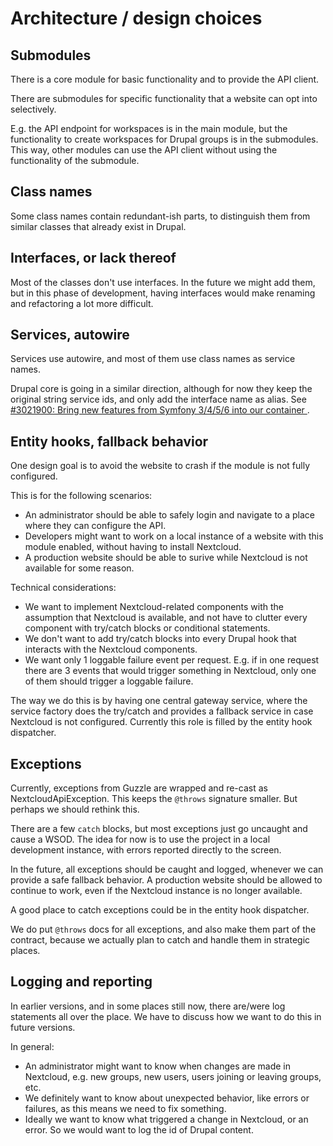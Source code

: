 # Architecture / design choices


## Submodules

There is a core module for basic functionality and to provide the API client.

There are submodules for specific functionality that a website can opt into selectively.

E.g. the API endpoint for workspaces is in the main module, but the functionality to create workspaces for Drupal groups is in the submodules. This way, other modules can use the API client without using the functionality of the submodule.


## Class names

Some class names contain redundant-ish parts, to distinguish them from similar classes that already exist in Drupal.


## Interfaces, or lack thereof

Most of the classes don't use interfaces. In the future we might add them, but in this phase of development, having interfaces would make renaming and refactoring a lot more difficult.


## Services, autowire

Services use autowire, and most of them use class names as service names.

Drupal core is going in a similar direction, although for now they keep the original string service ids, and only add the interface name as alias. See [#3021900: Bring new features from Symfony 3/4/5/6 into our container
](https://www.drupal.org/project/drupal/issues/3021900).


## Entity hooks, fallback behavior

One design goal is to avoid the website to crash if the module is not fully configured.

This is for the following scenarios:
- An administrator should be able to safely login and navigate to a place where they can configure the API.
- Developers might want to work on a local instance of a website with this module enabled, without having to install Nextcloud.
- A production website should be able to surive while Nextcloud is not available for some reason.

Technical considerations:
- We want to implement Nextcloud-related components with the assumption that Nextcloud is available, and not have to clutter every component with try/catch blocks or conditional statements.
- We don't want to add try/catch blocks into every Drupal hook that interacts with the Nextcloud components.
- We want only 1 loggable failure event per request. E.g. if in one request there are 3 events that would trigger something in Nextcloud, only one of them should trigger a loggable failure.

The way we do this is by having one central gateway service, where the service factory does the try/catch and provides a fallback service in case Nextcloud is not configured. Currently this role is filled by the entity hook dispatcher.


## Exceptions

Currently, exceptions from Guzzle are wrapped and re-cast as NextcloudApiException. This keeps the `@throws` signature smaller. But perhaps we should rethink this.

There are a few `catch` blocks, but most exceptions just go uncaught and cause a WSOD. The idea for now is to use the project in a local development instance, with errors reported directly to the screen.

In the future, all exceptions should be caught and logged, whenever we can provide a safe fallback behavior. A production website should be allowed to continue to work, even if the Nextcloud instance is no longer available.

A good place to catch exceptions could be in the entity hook dispatcher.

We do put `@throws` docs for all exceptions, and also make them part of the contract, because we actually plan to catch and handle them in strategic places.


## Logging and reporting

In earlier versions, and in some places still now, there are/were log statements all over the place. We have to discuss how we want to do this in future versions.

In general:
- An administrator might want to know when changes are made in Nextcloud, e.g. new groups, new users, users joining or leaving groups, etc.
- We definitely want to know about unexpected behavior, like errors or failures, as this means we need to fix something.
- Ideally we want to know what triggered a change in Nextcloud, or an error. So we would want to log the id of Drupal content.
